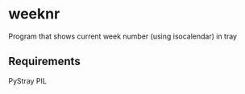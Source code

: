 # weeknr
Program that shows current week number (using isocalendar) in tray

## Requirements

PyStray
PIL